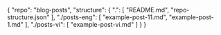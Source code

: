 {
  "repo": "blog-posts",
  "structure": {
    ".": [
      "README.md",
      "repo-structure.json"
    ],
    "./posts-eng": [
      "example-post-11.md",
      "example-post-1.md"
    ],
    "./posts-vi": [
      "example-post-vi.md"
    ]
  }
}
